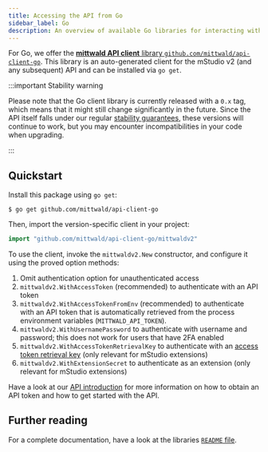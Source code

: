 ```yaml
---
title: Accessing the API from Go
sidebar_label: Go
description: An overview of available Go libraries for interacting with the mittwald API.
---
```


For Go, we offer the [**mittwald API client** library `github.com/mittwald/api-client-go`](https://github.com/mittwald/api-client-go). This library is an auto-generated client for the mStudio v2 (and any subsequent) API and can be installed via `go get`.

:::important Stability warning

Please note that the Go client library is currently released with a `0.x` tag, which means that it might still change significantly in the future. Since the API itself falls under our regular [stability guarantees][stability], these versions will continue to work, but you may encounter incompatibilities in your code when upgrading.

:::

## Quickstart

Install this package using `go get`:

```
$ go get github.com/mittwald/api-client-go
```

Then, import the version-specific client in your project:

```go
import "github.com/mittwald/api-client-go/mittwaldv2"
```

To use the client, invoke the `mittwaldv2.New` constructor, and configure it using the proved option methods:

1. Omit authentication option for unauthenticated access
2. `mittwaldv2.WithAccessToken` (recommended) to authenticate with an API token
3. `mittwaldv2.WithAccessTokenFromEnv` (recommended) to authenticate with an API token that is automatically retrieved from the process environment variables (`MITTWALD_API_TOKEN`).
4. `mittwaldv2.WithUsernamePassword` to authenticate with username and password; this does not work for users that have 2FA enabled
5. `mittwaldv2.WithAccessTokenRetrievalKey` to authenticate with an [access token retrieval key][atrek] (only relevant for mStudio extensions)
6. `mittwaldv2.WithExtensionSecret` to authenticate as an extension (only relevant for mStudio extensions)

Have a look at our [API introduction](../../intro) for more information on how to obtain an API token and how to get started with the API.

## Further reading

For a complete documentation, have a look at the libraries [`README` file](https://github.com/mittwald/api-client-go).

[atrek]: /docs/v2/contribution/overview/concepts/authentication/#access-token-retrieval-key
[stability]: /docs/v2/api/stability/
